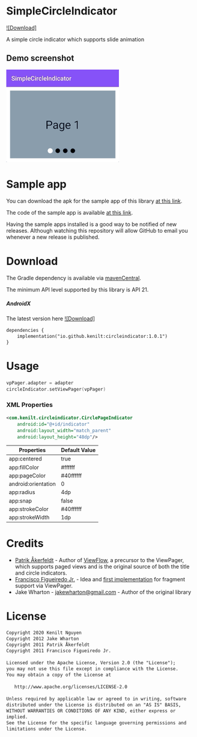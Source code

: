 # SimpleCircleIndicator
[ ![Download] ](https://central.sonatype.com/artifact/io.github.kenilt/circleindicator)

A simple circle indicator which supports slide animation


## Demo screenshot
<img src="/screenshot/app_demo.gif" width="300">


# Sample app
You can download the apk for the sample app of this library [at this link](./app/apk).

The code of the sample app is available [at this link](./app/).

Having the sample apps installed is a good way to be notified of new releases. Although watching this repository will allow GitHub to email you whenever a new release is published.


# Download
The Gradle dependency is available via [mavenCentral](https://central.sonatype.com/artifact/io.github.kenilt/circleindicator).

The minimum API level supported by this library is API 21.

##### AndroidX
The latest version here [ ![Download] ](https://central.sonatype.com/artifact/io.github.kenilt/circleindicator)
```
dependencies {
    implementation("io.github.kenilt:circleindicator:1.0.1")
}
```


# Usage

```kotlin
vpPager.adapter = adapter
circleIndicator.setViewPager(vpPager)
```


### XML Properties

```xml
<com.kenilt.circleindicator.CirclePageIndicator
	android:id="@+id/indicator"
	android:layout_width="match_parent"
	android:layout_height="48dp"/>
```

| Properties			| Default Value			|
| ----------------------------- | ----------------------------- |
| app:centered	 		| true				|
| app:fillColor			| #ffffff				|
| app:pageColor			| #40ffffff				|
| android:orientation		| 0  	|
| app:radius	| 4dp	|
| app:snap		| false	|
| app:strokeColor	| #40ffffff				|
| app:strokeWidth		| 1dp			|

# Credits

 * [Patrik Åkerfeldt][1] - Author of [ViewFlow][2], a precursor to the ViewPager,
   which supports paged views and is the original source of both the title
   and circle indicators.
 * [Francisco Figueiredo Jr.][3] - Idea and [first implementation][4] for
   fragment support via ViewPager.
 * Jake Wharton - <jakewharton@gmail.com> - Author of the original library



# License

    Copyright 2020 Kenilt Nguyen
    Copyright 2012 Jake Wharton
    Copyright 2011 Patrik Åkerfeldt
    Copyright 2011 Francisco Figueiredo Jr.

    Licensed under the Apache License, Version 2.0 (the "License");
    you may not use this file except in compliance with the License.
    You may obtain a copy of the License at

       http://www.apache.org/licenses/LICENSE-2.0

    Unless required by applicable law or agreed to in writing, software
    distributed under the License is distributed on an "AS IS" BASIS,
    WITHOUT WARRANTIES OR CONDITIONS OF ANY KIND, either express or implied.
    See the License for the specific language governing permissions and
    limitations under the License.






 [1]: https://github.com/pakerfeldt
 [2]: https://github.com/pakerfeldt/android-viewflow
 [3]: https://github.com/franciscojunior
 [4]: https://gist.github.com/1122947
